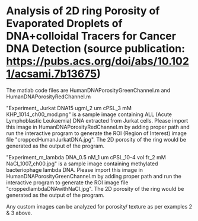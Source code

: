 # Analysis of 2D ring Porosity of Evaporated Droplets of DNA+colloidal Tracers for Cancer DNA Detection (source publication: https://pubs.acs.org/doi/abs/10.1021/acsami.7b13675)

The matlab code files are HumanDNAPorosityGreenChannel.m and HumanDNAPorosityRedChannel.m

"Experiment_ Jurkat DNA15 ugml_2 um cPSL_3 mM KHP_1014_ch00_mod.png" is a sample image containing ALL (Acute Lymphoblastic Leukaemia) DNA extracted from Jurkat cells. Please import this image in HumanDNAPorosityRedChannel.m by adding proper path and run the interactive program to generate the ROI (Region of Interest) image file "croppedHumanJurkatDNA.jpg". The 2D porosity of the ring would be generated as the output of the program.

"Experiment_m_lambda DNA_0.5 nM_1 um cPSL_10-4 vol fr_2 mM NaCl_1007_ch00.jpg" is a sample image containing methylated bacteriophage lambda DNA. Please import this image in HumanDNAPorosityGreenChannel.m by adding proper path and run the interactive program to generate the ROI image file "croppedlambdaDNAwithNaCl.jpg". The 2D porosity of the ring would be generated as the output of the program.

 Any custom images can be analyzed for porosity/ texture as per examples 2 & 3 above.
